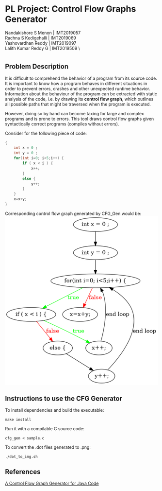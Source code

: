 # PL Project: Control Flow Graphs Generator

Nandakishore S Menon | IMT2019057 \
Rachna S Kedigehalli | IMT2019069 \
Yashovardhan Reddy | IMT2019097 \
Lalith Kumar Reddy G | IMT2019509 \

#

## Problem Description

It is difficult to comprehend the behavior of a program from its source code. It is important to know how a program behaves in different situations in order to prevent errors, crashes and other unexpected runtime behavior. Information about the behaviour of the program can be extracted with static analysis of the code, i.e. by drawing its **control flow graph**, which outlines all possible paths that might be traversed when the program is executed. 

However, doing so by hand can become taxing for large and complex programs and is prone to errors. This tool draws control flow graphs given syntactically correct programs (compiles without errors).

Consider for the following piece of code:
```C
{
    int x = 0 ;
    int y = 0 ;
    for(int i=0; i<5;i++) {
        if ( x < i ) {
            x++;
        }
        else {
            y++;
        }
    }
    x=x+y;
}
```
Corresponding control flow graph generated by CFG_Gen would be:
![CFG Example](/images/example.png "CFG Example")

## Instructions to use the CFG Generator
To install dependencies and build the executable:
```
make install
```
Run it with a compilable C source code:
```
cfg_gen < sample.c
```
To convert the .dot files generated to .png:
```
./dot_to_img.sh
```


## References
[A Control Flow Graph Generator for Java Code](https://theses.liacs.nl/pdf/DavidDeMuinickKeizer.pdf)

